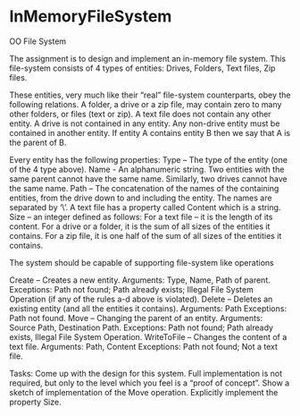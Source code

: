 # InMemoryFileSystem

OO File System

The assignment is to design and implement an in-memory file system. This file-system consists of 4 types of entities: Drives, Folders, Text files, Zip files.

These entities, very much like their “real” file-system counterparts, obey the following relations.
A folder, a drive or a zip file, may contain zero to many other folders, or files (text or zip).
A text file does not contain any other entity.
A drive is not contained in any entity.
Any non-drive entity must be contained in another entity.
If entity A contains entity B then we say that A is the parent of B.

Every entity has the following properties:
Type – The type of the entity (one of the 4 type above).
Name - An alphanumeric string. Two entities with the same parent cannot have the same name. Similarly, two drives cannot have the same name.
Path – The concatenation of the names of the containing entities, from the drive down to and including the entity. The names are separated by ‘\’.
A text file has a property called Content which is a string. 
Size – an integer defined as follows:
For a text file – it is the length of its content.
For a drive or a folder, it is the sum of all sizes of the entities it contains.
For a zip file, it is one half of the sum of all sizes of the entities it contains.

The system should be capable of supporting file-system like operations

Create – Creates a new entity.
Arguments: Type, Name, Path of parent.
Exceptions: Path not found; Path already exists; Illegal File System Operation (if any of the rules a-d above is violated).
Delete – Deletes an existing entity (and all the entities it contains).
Arguments: Path
Exceptions: Path not found.
Move – Changing the parent of an entity.
Arguments: Source Path, Destination Path. 
Exceptions: Path not found; Path already exists, Illegal File System Operation.
WriteToFile – Changes the content of a text file.
Arguments: Path, Content
Exceptions: Path not found; Not a text file.

Tasks:
Come up with the design for this system. Full implementation is not required, but only to the level which you feel is a “proof of concept”. 
Show a sketch of implementation of the Move operation.
Explicitly implement the property Size. 


